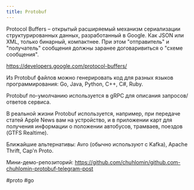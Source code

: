 ```yaml
---
title: Protobuf
---
```


Protocol Buffers – открытый расширяемый механизм сериализации структурированных данных, разработанный в Google. Как JSON или XML, только бинарный, компактнее. При этом "отправитель" и "получатель" сообщения должны заранее договаривиться о "схеме сообщения".

https://developers.google.com/protocol-buffers/

Из Protobuf файлов можно генерировать код для разных языков программирования: Go, Java, Python, C++, C#, Ruby.

Protobuf по-умолчанию используется в gRPC для описания запросов/ответов сервиса.

В реальной жизни Protobuf используется, например, при передаче статей Apple News вам на устройство, и в приложении карт для получения информации о положении автобусов, трамваев, поездов (GTFS Realtime).

Ближайшие альтернативы: Avro (обычно используют с Kafka), Apache Thrift, Cap'n Proto.

Мини-демо-репозиторий: https://github.com/chuhlomin/github.com-chuhlomin-protobuf-telegram-post

#proto #go
